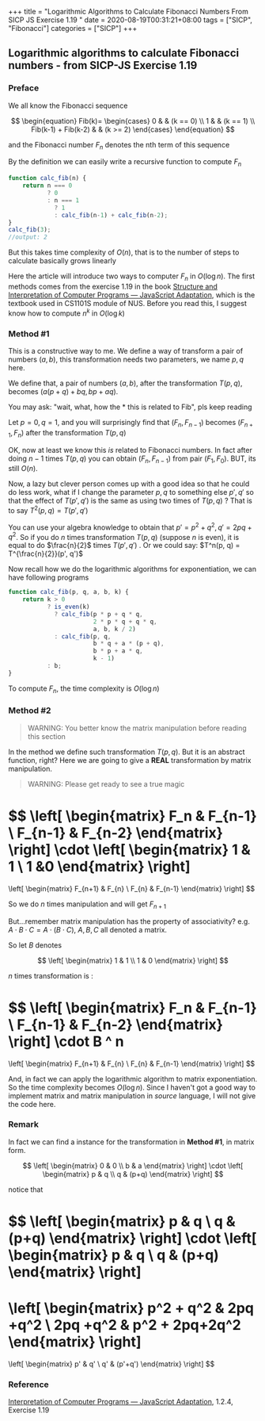 +++
title = "Logarithmic Algorithms to Calculate Fibonacci Numbers From SICP JS Exercise 1.19 "
date = 2020-08-19T00:31:21+08:00
tags = ["SICP", "Fibonacci"]
categories = ["SICP"]
+++

## Logarithmic algorithms to calculate Fibonacci numbers - from SICP-JS Exercise 1.19

### Preface

We all know the Fibonacci sequence

$$
\begin{equation}
Fib(k)= 
\begin{cases}
0 & & (k == 0) \\
1 & & (k == 1) \\
Fib(k-1) + Fib(k-2) & & (k >= 2) 
\end{cases}
\end{equation}
$$

and the Fibonacci number $F_n$ denotes the nth term of this sequence

By the definition we can easily write a recursive function to compute $F_n$

```javascript
function calc_fib(n) {
	return n === 0
	       ? 0
	       : n === 1
	         ? 1
	         : calc_fib(n-1) + calc_fib(n-2);
}
calc_fib(3);
//output: 2
```

But this takes time complexity of $O(n)$, that is to the number of steps to calculate basically grows linearly

Here the article will introduce two ways to computer $F_n$ in $O(\log n)$. The first methods comes from the exercise 1.19 in the book [Structure and Interpretation of Computer Programs — JavaScript Adaptation](https://source-academy.github.io/sicp/index.html), which is the textbook used in CS1101S module of NUS. Before you read this, I suggest know how to compute $n^k$ in $O(\log k)$



### Method #1

This is a constructive way to me. We define a way of transform a pair of numbers $(a, b)$, this transformation needs two parameters, we name $p, q$ here. 

We define that, a pair of numbers $(a,b)$, after the transformation $T(p, q)$, becomes $(a(p + q) + bq, bp + aq)$. 

You may ask: "wait, what, how the * this is related to Fib", pls keep reading

Let $p =0, q = 1$, and you will surprisingly find that $(F_{n}, F_{n-1})$ becomes $(F_{n+1}, F_n)$ after the transformation $T(p,q)$

OK, now at least we know this _is_ related to Fibonacci numbers. In fact after doing $n-1$ times $T(p, q)$ you can obtain $(F_n, F_{n-1})$ from pair $(F_1, F_0)$. BUT, its still $O(n)$.

Now, a lazy but clever person comes up with a good idea so that he could do less work, what if I change the parameter $p, q$ to something else $p', q'$ so that the effect of $T(p', q')$ is the same as using two times of $T(p, q)$ ? That is to say $T^2(p, q) = T(p', q')$

You can use your algebra knowledge to obtain that $p' = p^2 + q^2, q' = 2pq + q^2$.  So if you do $n$ times transformation $T(p, q)$ (suppose $n$ is even), it is equal to do $\frac{n}{2}$ times $T(p', q')$ . Or we could say: $T^n(p, q) = T^{\frac{n}{2}}(p', q')$

Now recall how we do the logarithmic algorithms for exponentiation, we can have following programs

```javascript
function calc_fib(p, q, a, b, k) {
	return k > 0 
	       ? is_even(k)
	         ? calc_fib(p * p + q * q, 
                        2 * p * q + q * q, 
                        a, b, k / 2)
	         : calc_fib(p, q, 
                        b * q + a * (p + q), 
                        b * p + a * q, 
                        k - 1)
	       : b;
}
```

To compute $F_n$, the time complexity is $O(\log n)$



### Method #2

> WARNING: You better know the matrix manipulation before reading this section

 In the method we define such transformation $T(p, q)$. But it is an abstract function, right? Here we are going to give a **REAL** transformation by matrix manipulation.

> WARNING: Please get ready to see a true magic

$$
\left[
\begin{matrix}
F_n & F_{n-1} \\
F_{n-1} & F_{n-2}
\end{matrix}
\right]
\cdot
\left[
\begin{matrix}
1 & 1 \\
1 &0
\end{matrix}
\right]
= 
\left[
\begin{matrix}
F_{n+1} & F_{n} \\
F_{n} & F_{n-1}
\end{matrix}
\right]
$$

So we do $n$  times manipulation and will get $F_{n+1}$

But...remember matrix manipulation has the property of associativity? e.g. $A \cdot B \cdot C = A \cdot (B \cdot C)$, $A, B, C$ all denoted a matrix.

So let $B$ denotes 

$$
\left[
\begin{matrix}
1 & 1 \\
1 & 0
\end{matrix}
\right]
$$

$n$ times transformation is :

$$
\left[
\begin{matrix}
F_n & F_{n-1} \\
F_{n-1} & F_{n-2}
\end{matrix}
\right]
\cdot
B ^ n
= 
\left[
\begin{matrix}
F_{n+1} & F_{n} \\
F_{n} & F_{n-1}
\end{matrix}
\right]
$$

And, in fact we can apply the logarithmic algorithm to matrix exponentiation. So the time complexity becomes $O(\log n)$. Since I haven't got a good way to implement matrix and matrix manipulation in _source_ language, I will not give the code here. 



### Remark

In fact we can find a instance for the transformation in **Method #1**, in matrix form.

$$
\left[
 \begin{matrix}
       0 & 0 \\
       b & a 
\end{matrix}
\right]
\cdot
\left[
\begin{matrix}
       p & q \\
       q & (p+q) 
\end{matrix}
\right]
$$

notice that

$$
\left[
\begin{matrix}
       p & q \\
       q & (p+q) 
\end{matrix}
\right]
\cdot
\left[
\begin{matrix}
       p & q \\
       q & (p+q) 
\end{matrix}
\right]
= 
\left[
\begin{matrix}
       p^2 + q^2 & 2pq +q^2 \\
       2pq +q^2 & p^2 + 2pq+2q^2
\end{matrix}
\right]
=
\left[
\begin{matrix}
       p' & q' \\
       q' & (p'+q') 
\end{matrix}
\right]
$$


 ### Reference

[Interpretation of Computer Programs — JavaScript Adaptation](https://source-academy.github.io/sicp/index.html), 1.2.4, Exercise 1.19





 
